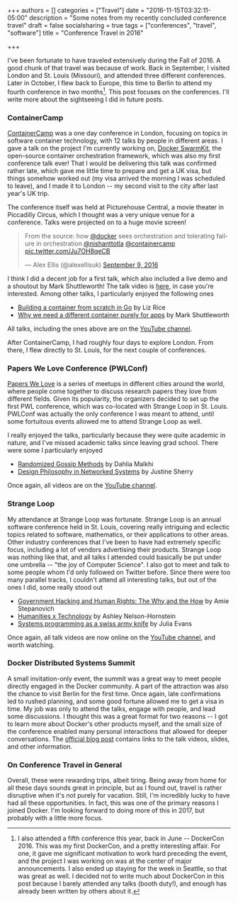+++
authors = []
categories = ["Travel"]
date = "2016-11-15T03:32:11-05:00"
description = "Some notes from my recently concluded conference travel"
draft = false
socialsharing = true
tags = ["conferences", "travel", "software"]
title = "Conference Travel in 2016"

+++

I've been fortunate to have traveled extensively during the Fall of 2016.
A good chunk of that travel was because of work. Back in September, I visited London
and St. Louis (Missouri), and attended three different conferences. Later in October,
I flew back to Europe, this time to Berlin to attend my fourth conference in two months[^1].
This post focuses on the conferences. I'll write more about the sightseeing I did
in future posts.

### ContainerCamp

[ContainerCamp](https://container.camp/uk/2016) was a one day conference in London, focusing
on topics in software container technology, with 12 talks by people in different
areas. I gave a talk on the project I'm currently working on,
[Docker SwarmKit](https://www.github.com/docker/swarmkit),
the open-source container orchestration framework, which was also my
first conference talk ever! That I would be delivering this talk was confirmed
rather late, which gave me little time to prepare and get a UK visa, but things
somehow worked out (my visa arrived the morning I was scheduled to leave), and I
made it to London -- my second visit to the city after last year's UK trip.

The conference itself was held at Picturehouse Central, a movie theater in
Piccadilly Circus, which I thought was a very unique venue for a conference.
Talks were projected on to a huge movie screen!

<blockquote class="twitter-tweet tw-align-center" data-lang="en"><p lang="en" dir="ltr">From the source: how <a href="https://twitter.com/docker">@docker</a> sees orchestration and tolerating failure in orchestration <a href="https://twitter.com/nishanttotla">@nishanttotla</a> <a href="https://twitter.com/containercamp">@containercamp</a> <a href="https://t.co/Ju7OH8qeCB">pic.twitter.com/Ju7OH8qeCB</a></p>&mdash; Alex Ellis (@alexellisuk) <a href="https://twitter.com/alexellisuk/status/774194023208738816">September 9, 2016</a></blockquote>
<script async src="//platform.twitter.com/widgets.js" charset="utf-8"></script>

I think I did a decent job for a first talk, which also included a live demo and
a shoutout by Mark Shuttleworth! The talk video is
[here](https://www.youtube.com/watch?v=SLHMkVQnJOs), in case you're interested.
Among other talks, I particularly enjoyed the following ones

- [Building a container from scratch in Go](https://www.youtube.com/watch?v=Utf-A4rODH8) by Liz Rice
- [Why we need a different container purely for apps](https://www.youtube.com/watch?v=0z3yusiCOCk) by Mark Shuttleworth

All talks, including the ones above are on the
[YouTube channel](https://www.youtube.com/channel/UCvksXSnLqIVM_uFB7xyrsSg).

After ContainerCamp, I had roughly four days to explore London. From there, I flew
directly to St. Louis, for the next couple of conferences.

### Papers We Love Conference (PWLConf)
[Papers We Love](http://paperswelove.org/) is a series of meetups in different cities
around the world, where people come together to discuss research papers they love
from different fields. Given its popularity, the organizers decided to set up the
first PWL conference, which was co-located with Strange Loop in St. Louis.
PWLConf was actually the only conference I was meant to attend, until some
fortuitous events allowed me to attend Strange Loop as well.

I really enjoyed the talks, particularly because they were quite academic in
nature, and I've missed academic talks since leaving grad school. There were some
I particularly enjoyed

- [Randomized Gossip Methods](https://www.youtube.com/watch?v=Gxf5glthqrk&index=1&list=PLGRqfvsPiRShwIXMA5P3WR_9LgBOAdvw4) by Dahlia Malkhi
- [Design Philosophy in Networked Systems](https://www.youtube.com/watch?v=aR_UOSGEizE&list=PLGRqfvsPiRShwIXMA5P3WR_9LgBOAdvw4&index=5) by Justine Sherry

Once again, all videos are on the
[YouTube channel](https://www.youtube.com/playlist?list=PLGRqfvsPiRShwIXMA5P3WR_9LgBOAdvw4).

### Strange Loop

My attendance at Strange Loop was fortunate. Strange Loop is an annual software
conference held in St. Louis, covering really intriguing and eclectic topics
related to software, mathematics, or their applications to other areas. Other
industry conferences that I've been to have had extremely specific focus, including
a lot of vendors advertising their products. Strange Loop was nothing like that, and
all talks I attended could basically be put under one umbrella --
"the joy of Computer Science". I also got to meet and talk to some people whom
I'd only followed on Twitter before. Since there were too many parallel tracks,
I couldn't attend all interesting talks, but out of the ones I did, some really
stood out

- [Government Hacking and Human Rights: The Why and the How](https://www.youtube.com/watch?v=C4rT0lgJr6U) by Amie Stepanovich
- [Humanities x Technology](https://www.youtube.com/watch?v=fNe1i7nVbXI) by Ashley Nelson-Hornstein
- [Systems programming as a swiss army knife](https://www.youtube.com/watch?v=HfD9IMZ9rKY) by Julia Evans

Once again, all talk videos are now online on the [YouTube channel](https://www.youtube.com/watch?v=C4rT0lgJr6U&list=PLcGKfGEEONaDvuLDFFKRfzbsaBuVVXdYa), and worth watching.

### Docker Distributed Systems Summit

A small invitation-only event, the summit was a great way to meet people
directly engaged in the Docker community. A part of the attraction was also the
chance to visit Berlin for the first time. Once again, late confirmations led to
rushed planning, and some good fortune allowed me to get a visa in time. My job was
only to attend the talks, engage with people, and lead some discussions. I thought
this was a great format for two reasons -- I got to learn more about Docker's
other products myself, and the small size of the conference enabled many
personal interactions that allowed for deeper conversations.
The [official blog post](https://blog.docker.com/2016/10/docker-distributed-system-summit-videos-podcast-episodes/) contains links to
the talk videos, slides, and other information.

### On Conference Travel in General

Overall, these were rewarding trips, albeit tiring. Being away from home for all
these days sounds great in principle, but as I found out, travel is rather
disruptive when it's not purely for vacation. Still, I'm incredibly lucky to
have had all these opportunities. In fact, this was one of the primary reasons I
joined Docker. I'm looking forward to doing more of this in 2017, but
probably with a little more focus.

[^1]: I also attended a fifth conference this year, back in June -- DockerCon 2016. This was my first DockerCon, and a pretty interesting affair. For one, it gave me significant motivation to work hard preceding the event, and the project I was working on was at the center of major announcements. I also ended up staying for the week in Seattle, so that was great as well. I decided not to write much about DockerCon in this post because I barely attended any talks (booth duty!), and enough has already been written by others about it.